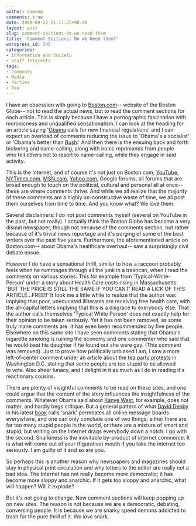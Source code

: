 ```yaml
---
author: damong
comments: true
date: 2009-09-22 21:17:25+00:00
layout: post
slug: comment-sections-do-we-need-them
title: 'Comment Sections: Do we Need them?'
wordpress_id: 345
categories:
- Information and Society
- Staff Interests
tags:
- Comments
- Media
- Parties
- Tea
---
```


I have an obsession with going to [Boston.com](http://www.boston.com/)-- website of the Boston Globe-- not to read the actual news, but to read the comment sections for each article. This is simply because I have a pornographic fascination with moronicness and unqualified sensationalism. I can look at the heading for an article saying '[Obama](http://www.barackobama.com/) calls for new financial regulations' and I can expect an overload of comments reducing the issue to 'Obama's a socialist' or 'Obama's better than [Bush](http://en.wikipedia.org/wiki/George_W._Bush).' And then there is the ensuing back and forth bickering and name-calling, along with ironic reprimands from people who tell others not to resort to name-calling, while they engage in said activity.

This is the Internet, and of course it's not just on Boston.com; [YouTube](http://www.youtube.com/), [NYTimes.com](http://www.nytimes.com/), [MSN.com](http://www.msn.com/), [Yahoo.com](http://www.yahoo.com/), Google forums, all forums that are broad enough to touch on the political, cultural and personal all at once-- these are where comments thrive. And while we all realize that the majority of these comments are a highly un-constructive waste of time, we all post them ourselves from time to time. And you know what? We love them.

Several disclaimers: I do not post comments myself (several on YouTube in the past, but not really). I actually think the Boston Globe has become a very dismal newspaper, though not because of the comments section, but rather because of it's trivial news reportage and it's purging of some of the best writers over the past five years. Furthermore, the aforementioned article on Boston.com-- about Obama's healthcare overhaul-- saw a surprisingly civil debate ensue.

However I do have a sensational thrill, similar to how a raccoon probably feels when he rummages through all the junk in a trashcan, when I read the comments on various stories. This for example from 'Typical-White-Person' under a story about Health Care costs rising in Massachusetts: 'BUT THE PRICE IS STILL THE SAME IF YOU CANT' READ A LICK OF THIS ARTICLE...FREE!!' It took me a little while to realize that the author was implying that poor, uneducated illiterates are receiving free health care, with the all-capital letters implying that this is a disgrace to everybody else. That the author calls themselves 'Typical White Person' does not exactly help for their opinion to be taken seriously. Yet it has not been removed, as some truly inane comments are. It has even been recommended by five people. Elsewhere on this same site I have seen comments stating that Obama's cigarette smoking is ruining the economy and one commenter who said that he would beat his daughter if he found out she were gay. (This comment was removed). Just to prove how politically unbiased I am, I saw a more left-of-center comment under an article about the [tea party protests](http://www.teapartyexpress.org/) in Washington D.C. stating that some people are too stupid to be allowed to vote. Also sheer lunacy, and I delight in it as much as I do in reading it's reactionary cousins.

There are plenty of insightful comments to be read on these sites, and one could argue that the content of the story influences the insightfulness of the comments. Whatever Obama said about [Kanye West](http://www.kanyeuniversecity.com/), for example, does not matter, and hardly begs critique. But a general pattern of what [David Denby](http://www.rottentomatoes.com/author/author-148/) in his latest [book](http://nexpress.iii.com/search~S3?/tsnark/tsnark/1%2C4%2C5%2CB/frameset&FF=tsnark+a+polemic+in+seven+fits&1%2C1%2C) calls 'snark' permeates all online message boards everywhere, and one can only conclude one of two things; either there are far too many stupid people in the world, or there are a mixture of smart and stupid, but writing on the Internet drags everybody down a notch. I go with the second. Snarkiness is the inevitable by-product of internet commerce. It is what will come out of your (figurative) mouth if you take the internet too seriously. I am guilty of it and so are you.

So perhaps this is another reason why newspapers and magazines should stay in physical print circulation and why letters to the editor are really not a bad idea. The Internet has not really become more democratic; it has become more sloppy and anarchic. If it gets too sloppy and anarchic, what will happen? Will it explode?

But it's not going to change. New comment sections will keep popping up on new sites. The reason is not because we are a democratic, debating, conversing people. It is because we are snarky speed demons addicted to trash for the pure thrill of it. We _love_ snark.
